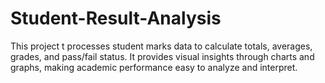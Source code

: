 # Student-Result-Analysis
This project t processes student marks data to calculate totals, averages, grades, and pass/fail status. It provides visual insights through charts and graphs, making academic performance easy to analyze and interpret.
